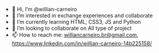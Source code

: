 - 👋 Hi, I’m @willian-carneiro
- 👀 I’m interested in exchange experiences and collaborate
- 🌱 I’m currently learning HTML, CSS3, JS and Python
- 💞️ I’m looking to collaborate on All type of project
- 📫 How to reach me: williancarneiro.br@gmail.com, https://www.linkedin.com/in/willian-carneiro-14b225158/

<!---
willian-carneiro/willian-carneiro is a ✨ special ✨ repository because its `README.md` (this file) appears on your GitHub profile.
You can click the Preview link to take a look at your changes.
--->
